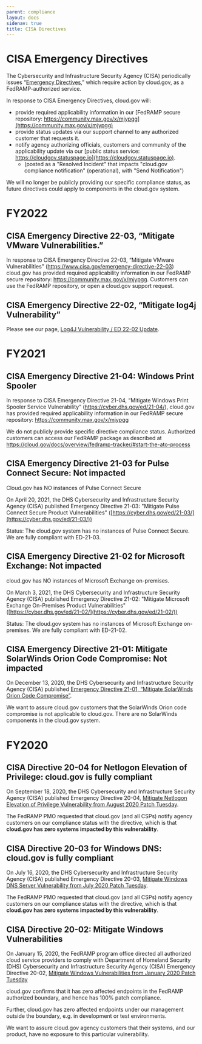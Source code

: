 ```yaml
---
parent: compliance
layout: docs
sidenav: true
title: CISA Directives
---
```


# CISA Emergency Directives

The Cybersecurity and Infrastructure Security Agency (CISA) periodically issues “[Emergency Directives](https://cyber.dhs.gov/directives/),” which require action by cloud.gov, as a FedRAMP-authorized service.

In response to CISA Emergency Directives, cloud.gov will:
* provide required applicability information in our [FedRAMP secure repository: https://community.max.gov/x/mjypgg](https://community.max.gov/x/mjypgg)
* provide status updates via our support channel to any authorized customer that requests it.
* notify agency authorizing officials, customers and community of the applicability update via our [public status service: https://cloudgov.statuspage.io](https://cloudgov.statuspage.io).
  * (posted as a "Resolved Incident" that impacts "cloud.gov compliance notification" (operational), with "Send Notification")

We will no longer be publicly providing our specific compliance status, as future directives could apply to components in the cloud.gov system.

# FY2022

## CISA Emergency Directive 22-03, “Mitigate VMware Vulnerabilities.”

In response to CISA Emergency Directive 22-03, “Mitigate VMware Vulnerabilities”
(https://www.cisa.gov/emergency-directive-22-03)
cloud.gov has provided required applicability information in our FedRAMP secure repository: https://community.max.gov/x/mjypgg. Customers can use the FedRAMP repository, or open a cloud.gov support request.

## CISA Emergency Directive 22-02, “Mitigate log4j Vulnerability”

Please see our page, [Log4J Vulnerability / ED 22-02 Update](https://cloud.gov/2021/12/22/log4j_vulnerability_bod_22-02_update/).

# FY2021

## CISA Emergency Directive 21-04: Windows Print Spooler

In response to CISA Emergency Directive 21-04, “Mitigate Windows Print Spooler Service Vulnerability” (https://cyber.dhs.gov/ed/21-04/), cloud.gov has provided required applicability information in our FedRAMP secure repository: https://community.max.gov/x/mjypgg

We do not publicly provide specific directive compliance status. Authorized customers can access our FedRAMP package as described at https://cloud.gov/docs/overview/fedramp-tracker/#start-the-ato-process

## CISA Emergency Directive 21-03 for Pulse Connect Secure: Not impacted

Cloud.gov has NO instances of Pulse Connect Secure

On April 20, 2021, the DHS Cybersecurity and Infrastructure Security Agency 
(CISA) published Emergency Directive 21-03: "Mitigate Pulse Connect Secure Product Vulnerabilities" 
([https://cyber.dhs.gov/ed/21-03/](https://cyber.dhs.gov/ed/21-03/))

Status: The cloud.gov system has no instances of Pulse Connect Secure. We are fully compliant with ED-21-03.

## CISA Emergency Directive 21-02 for Microsoft Exchange: Not impacted

cloud.gov has NO instances of Microsoft Exchange on-premises.

On March 3, 2021, the DHS Cybersecurity and Infrastructure Security Agency 
(CISA) published Emergency Directive 21-02: "Mitigate Microsoft Exchange On-Premises Product Vulnerabilities" 
([https://cyber.dhs.gov/ed/21-02/](https://cyber.dhs.gov/ed/21-02/))


Status: The cloud.gov system has no instances of Microsoft Exchange on-premises. We are fully compliant with ED-21-02.

## CISA Emergency Directive 21-01: Mitigate SolarWinds Orion Code Compromise: Not impacted

On December 13, 2020, the DHS Cybersecurity and Infrastructure Security Agency (CISA) published [Emergency Directive 21-01, “Mitigate SolarWinds Orion Code Compromise”](https://cyber.dhs.gov/ed/21-01/).

We want to assure cloud.gov customers that the SolarWinds Orion code compromise is not applicable to cloud.gov. There are no SolarWinds components in the cloud.gov system.

# FY2020

## CISA Directive 20-04 for Netlogon Elevation of Privilege: cloud.gov is fully compliant

On September 18, 2020, the DHS Cybersecurity and Infrastructure Security Agency (CISA) published Emergency Directive 20-04, [Mitigate Netlogon Elevation of Privilege Vulnerability from August 2020 Patch Tuesday](https://cyber.dhs.gov/ed/20-04/).

The FedRAMP PMO requested that cloud.gov (and all CSPs) notify agency customers on our compliance status with the directive, which is that **cloud.gov has zero systems impacted by this vulnerability**.

## CISA Directive 20-03 for Windows DNS: cloud.gov is fully compliant

On July 16, 2020, the DHS Cybersecurity and Infrastructure Security Agency (CISA) published Emergency Directive 20-03, [Mitigate Windows DNS Server Vulnerability from July 2020 Patch Tuesday](https://cyber.dhs.gov/ed/20-03/).

The FedRAMP PMO requested that cloud.gov (and all CSPs) notify agency customers on our compliance status with the directive, which is that **cloud.gov has zero systems impacted by this vulnerability**.

## CISA Directive 20-02: Mitigate Windows Vulnerabilities

On January 15, 2020, the FedRAMP program office directed all authorized cloud service providers to comply with Department of Homeland Security (DHS) Cybersecurity and Infrastructure Security Agency (CISA) Emergency Directive 20-02, [Mitigate Windows Vulnerabilities from January 2020 Patch Tuesday](https://cyber.dhs.gov/ed/20-02/)

cloud.gov confirms that it has zero affected endpoints in the FedRAMP authorized boundary, and hence has 100% patch compliance.

Further, cloud.gov has zero affected endpoints under our management outside the boundary, e.g. in development or test environments.

We want to assure cloud.gov agency customers that their systems, and our product, have no exposure to this particular vulnerability.
